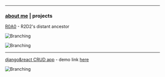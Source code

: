 * * *
### [about me](https://abradaric.me)   |   projects

[R0A0](./r0a0.html) - R2D2's distant ancestor

![Branching](https://media.giphy.com/media/2zdnjNRZuZrx0Rp032/giphy.gif)

![Branching](https://media.giphy.com/media/csH44qW7iEgPsNEqt2/giphy.gif)

* * *

[django&react CRUD app](./djreact.html) - demo link [here](https://abradaric-django-react-demo.netlify.com/)

![Branching](https://i.imgur.com/Cegsuoh.gif)
